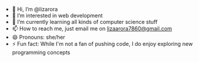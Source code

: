 - 👋 Hi, I’m @lizarora
- 👀 I’m interested in web development
- 🌱 I’m currently learning all kinds of computer science stuff
- 📫 How to reach me, just email me on lizaarora7860@gmail.com  
- 😄 Pronouns: she/her
- ⚡ Fun fact: While I'm not a fan of pushing code, I do enjoy exploring new programming concepts

